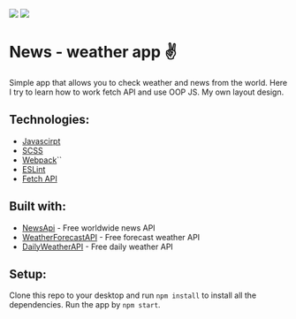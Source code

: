 ![](https://github.com/Dzejkoo/daily-dashboard/blob/main/src/images/github/weather-image.png?raw=true)
![](https://github.com/Dzejkoo/daily-dashboard/blob/main/src/images/github/news-image.png?raw=true)

# News - weather app ✌️

Simple app that allows you to check weather and news from the world. Here I try to learn how to work fetch API and use OOP JS. My own layout design. 

## Technologies: 
- [Javascirpt](https://www.javascript.com/)
- [SCSS](https://sass-lang.com/)
- [Webpack](https://webpack.js.org/)``
- [ESLint](https://eslint.org/)
- [Fetch API](https://developer.mozilla.org/en-US/docs/Web/API/Fetch_API)  
## Built with:
  - [NewsApi](https://newsapi.org/) - Free worldwide news API 
  - [WeatherForecastAPI](https://www.weatherbit.io/) - Free forecast weather API 
  - [DailyWeatherAPI](https://openweathermap.org/) - Free daily weather API

## Setup:

Clone this repo to your desktop and run `npm install` to install all the dependencies. Run the app by `npm start`. 
